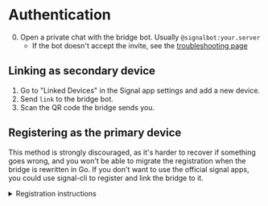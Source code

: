 # Authentication
0. Open a private chat with the bridge bot. Usually `@signalbot:your.server`
   * If the bot doesn't accept the invite, see the [troubleshooting page](../../general/troubleshooting.md)

## Linking as secondary device
1. Go to "Linked Devices" in the Signal app settings and add a new device.
2. Send `link` to the bridge bot.
3. Scan the QR code the bridge sends you.

## Registering as the primary device
This method is strongly discouraged, as it's harder to recover if something
goes wrong, and you won't be able to migrate the registration when the bridge
is rewritten in Go. If you don't want to use the official signal apps, you
could use signal-cli to register and link the bridge to it.

<details>
<summary>Registration instructions</summary>

1. Send `register <phone>` to the bridge bot. The phone should be in the
   international format with no spaces.
2. Once you get the SMS verification code, send it to the bridge.
3. To be able to participate in v2 groups, set a profile name with
   `set-profile-name <name>`.

### CAPTCHA
Refer to the [signald docs](https://signald.org/articles/captcha/) on dealing
with captcha required errors. The bridge supports the same `--captcha`
parameter as signaldctl, but it must be passed before the phone number instead
of after (e.g. `!signal register --captcha signal-recaptcha-v2.03AOLTBLR... +12024561414`).
The `signalcaptcha://` prefix must *not* be included, but everything after it must be.

</details>
